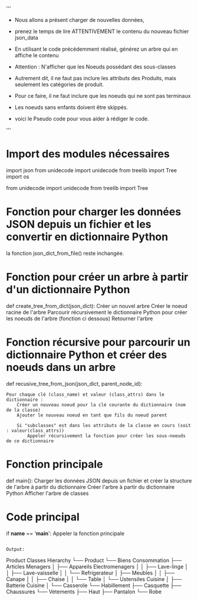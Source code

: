 
'''
- Nous allons a présent charger de nouvelles données,
- prenez le temps de lire ATTENTIVEMENT le contenu du nouveau fichier json_data
- En utilisant le code précédemment réalisé, générez un arbre qui en affiche le contenu
- Attention : N'afficher que les Noeuds possédant des sous-classes
- Autrement dit, il ne faut pas inclure les attributs des Produits, mais seulement les catégories de produit.
- Pour ce faire, il ne faut inclure que les noeuds qui ne sont pas terminaux
- Les noeuds sans enfants doivent être skippés.

- voici le Pseudo code pour vous aider à rédiger le code.

'''
# Import des modules nécessaires
import json
from unidecode import unidecode
from treelib import Tree
import os

from unidecode import unidecode
from treelib import Tree

# Fonction pour charger les données JSON depuis un fichier et les convertir en dictionnaire Python
la fonction json_dict_from_file() reste inchangée.

# Fonction pour créer un arbre à partir d'un dictionnaire Python
def create_tree_from_dict(json_dict):
    Créer un nouvel arbre
    Créer le noeud racine de l'arbre
    Parcourir récursivement le dictionnaire Python pour créer les noeuds de l'arbre (fonction ci dessous)
    Retourner l'arbre

# Fonction récursive pour parcourir un dictionnaire Python et créer des noeuds dans un arbre
def recusive_tree_from_json(json_dict, parent_node_id):

    Pour chaque clé (class_name) et valeur (class_attrs) dans le dictionnaire :
        Créer un nouveau noeud pour la clé courante du dictionnaire (nom de la classe)
        Ajouter le nouveau noeud en tant que fils du noeud parent

        Si "subclasses" est dans les attributs de la classe en cours (soit : valeur(class_attrs))
            Appeler récursivement la fonction pour créer les sous-noeuds de ce dictionnaire

# Fonction principale
def main():
    Charger les données JSON depuis un fichier et créer la structure de l'arbre à partir du dictionnaire
    Créer l'arbre à partir du dictionnaire Python
    Afficher l'arbre de classes

# Code principal
if __name__ == '__main__':
    Appeler la fonction principale

```

Output:

```
Product Classes Hierarchy
└── Product
    └── Biens Consommation
        ├── Articles Menagers
        │   ├── Appareils Electromenagers
        │   │   ├── Lave-linge
        │   │   ├── Lave-vaisselle
        │   │   └── Refrigerateur
        │   ├── Meubles
        │   │   ├── Canape
        │   │   ├── Chaise
        │   │   └── Table
        │   └── Ustensiles Cuisine
        │       ├── Batterie Cuisine
        │       └── Casserole
        └── Habillement
            ├── Casquette
            ├── Chaussures
            └── Vetements
                ├── Haut
                ├── Pantalon
                └── Robe
```
